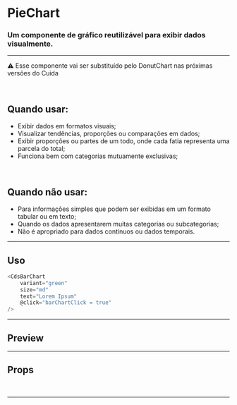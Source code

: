 # PieChart

### Um componente de gráfico reutilizável para exibir dados visualmente.
---

⚠️ Esse componente vai ser substituído pelo DonutChart nas próximas versões do Cuida

<br>

## Quando usar:
- Exibir dados em formatos visuais;
- Visualizar tendências, proporções ou comparações em dados;
- Exibir proporções ou partes de um todo, onde cada fatia representa uma parcela do total;
- Funciona bem com categorias mutuamente exclusivas;

<br>

## Quando não usar:
- Para informações simples que podem ser exibidas em um formato tabular ou em texto;
- Quando os dados apresentarem muitas categorias ou subcategorias;
- Não é apropriado para dados contínuos ou dados temporais.

---

## Uso

```js
<CdsBarChart
	variant="green"
	size="md"
	text="Lorem Ipsum"
	@click="barChartClick = true"
/>
```

---

## Preview

<PreviewBuilder
	:args
	:component="CdsPieChart"
/>

---

## Props

<APITable
	name="BarChart"
	section="props"
/>
<br>

---

<script setup>
import { ref } from 'vue';
import CdsPieChart from '@/components/PieChart.vue';

const args = ref({
	labels: ['Janeiro','Fevereiro','Março', 'Abril', 'Maio'],
	colors: ['teal', 'violet', 'amber', 'blue', 'red'],
	variant: 'green',
	data: [
		{
			name: 'Ecocardiograma',
			datasets: [
				{
					label: 'Exames realizados',
					data: [120, 220, 180, 320, 150],
				},
			]
		},
	],
});
</script>
